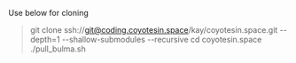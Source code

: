 Use below for cloning

>git clone ssh://git@coding.coyotesin.space/kay/coyotesin.space.git --depth=1 --shallow-submodules --recursive
>cd coyotesin.space
>./pull_bulma.sh
